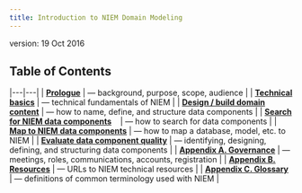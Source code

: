 ```yaml
---
title: Introduction to NIEM Domain Modeling
---
```

version: 19 Oct 2016

## Table of Contents

|---|---|
| [__Prologue__](./prologue.html)                       | &mdash; background, purpose, scope, audience |
| [__Technical basics__](./basics.html)                 | &mdash; technical fundamentals of NIEM |
| [__Design / build domain content__](./content.html)   | &mdash; how to name, define, and structure data components |
| [__Search for NIEM data components__](./search.html) &nbsp;&nbsp; | &mdash; how to search for data components |
| [__Map to NIEM data components__](./map.html)         | &mdash; how to map a database, model, etc. to NIEM |
| [__Evaluate data component quality__](./quality.html) | &mdash; identifying, designing, defining, and structuring data components |
| [__Appendix A. Governance__](./governance.html)       | &mdash; meetings, roles, communications, accounts, registration |
| [__Appendix B. Resources__](./resources.html)         | &mdash; URLs to NIEM technical resources |
| [__Appendix C. Glossary__](./glossary.html)           | &mdash; definitions of common terminology used with NIEM |

